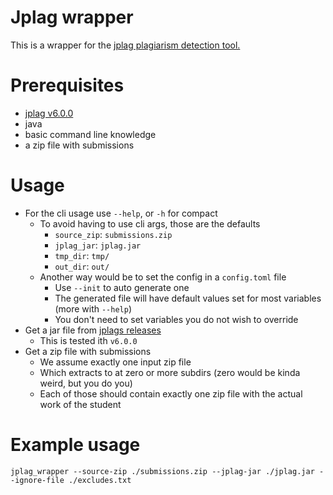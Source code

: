 # Jplag wrapper

This is a wrapper for the [jplag plagiarism detection tool.](https://github.com/jplag/JPlag)

# Prerequisites

- [jplag v6.0.0](https://github.com/jplag/JPlag/releases/tag/v6.0.0)
- java
- basic command line knowledge
- a zip file with submissions

# Usage

- For the cli usage use `--help`, or `-h` for compact
  - To avoid having to use cli args, those are the defaults
    - `source_zip`: `submissions.zip`
    - `jplag_jar`: `jplag.jar`
    - `tmp_dir`: `tmp/`
    - `out_dir`: `out/`
  - Another way would be to set the config in a `config.toml` file
    - Use `--init` to auto generate one
    - The generated file will have default values set for most variables (more with `--help`)
    - You don't need to set variables you do not wish to override
- Get a jar file from [jplags releases](https://github.com/jplag/JPlag/releases)
  - This is tested ith `v6.0.0`
- Get a zip file with submissions
  - We assume exactly one input zip file
  - Which extracts to at zero or more subdirs (zero would be kinda weird, but you do you)
  - Each of those should contain exactly one zip file with the actual work of the student

# Example usage

```shell
jplag_wrapper --source-zip ./submissions.zip --jplag-jar ./jplag.jar --ignore-file ./excludes.txt
```
